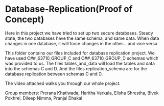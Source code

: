 # Database-Replication(Proof of Concept)

Here in this project we have tried to set up two secure databases.  Steady state, the two databases have the same schema, and same data.  When data changes in one database, it will force changes in the other... and vice versa.


This folder contains our files included for database replication project. We have used C##_63710_GROUP_C and C##_63710_GROUP_D schemas which was provided to us. The files tables_and_data will load the tables and data into the schemas C and D. And the files replication_schema are for the database replication between schemas C and D. 

The video attached walks you through our whole project.

Group members: Prerana Khatiwada, Haritha Varkala, Elisha Shrestha, Bivek Pokhrel, Dileep Nimma, Pranjal Dhakal
